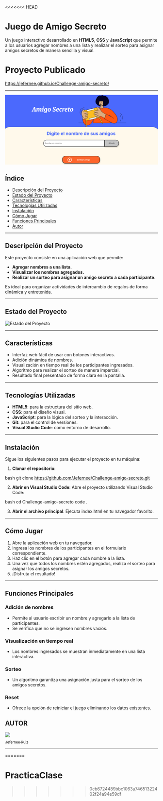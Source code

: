 <<<<<<< HEAD
# Juego de Amigo Secreto

Un juego interactivo desarrollado en **HTML5**, **CSS** y **JavaScript** que permite a los usuarios agregar nombres a una lista y realizar el sorteo para asignar amigos secretos de manera sencilla y visual.

# Proyecto Publicado
https://jefernee.github.io/Challenge-amigo-secreto/

---
![Juegod de amigo secreto](https://github.com/Jefernee/Challenge-amigo-secreto/blob/main/Captura%20de%20pantalla%202025-01-22%20152228.png?raw=true)

## Índice

- [Descripción del Proyecto](#descripción-del-proyecto)
- [Estado del Proyecto](#estado-del-proyecto)
- [Características](#características)
- [Tecnologías Utilizadas](#tecnologías-utilizadas)
- [Instalación](#instalación)
- [Cómo Jugar](#cómo-jugar)
- [Funciones Principales](#funciones-principales)
- [Autor](#autor)

---

## Descripción del Proyecto

Este proyecto consiste en una aplicación web que permite:

- **Agregar nombres a una lista.**
- **Visualizar los nombres agregados.**
- **Realizar un sorteo para asignar un amigo secreto a cada participante.**

Es ideal para organizar actividades de intercambio de regalos de forma dinámica y entretenida.

---

## Estado del Proyecto

![Estado del Proyecto](https://img.shields.io/badge/Estado-Terminado-brightgreen)

---

## Características

- Interfaz web fácil de usar con botones interactivos.
- Adición dinámica de nombres.
- Visualización en tiempo real de los participantes ingresados.
- Algoritmo para realizar el sorteo de manera imparcial.
- Resultado final presentado de forma clara en la pantalla.

---

## Tecnologías Utilizadas

- **HTML5**: para la estructura del sitio web.
- **CSS**: para el diseño visual.
- **JavaScript**: para la lógica del sorteo y la interacción.
- **Git**: para el control de versiones.
- **Visual Studio Code**: como entorno de desarrollo.

---

## Instalación

Sigue los siguientes pasos para ejecutar el proyecto en tu máquina:

1. **Clonar el repositorio**:
   
bash
   git clone https://github.com/Jefernee/Challenge-amigo-secreto.git

2. **Abrir en Visual Studio Code**:
   Abre el proyecto utilizando Visual Studio Code:
   
bash
   cd Challenge-amigo-secreto
   code .

3. **Abrir el archivo principal**:
   Ejecuta index.html en tu navegador favorito.

---

## Cómo Jugar

1. Abre la aplicación web en tu navegador.
2. Ingresa los nombres de los participantes en el formulario correspondiente.
3. Haz clic en el botón para agregar cada nombre a la lista.
4. Una vez que todos los nombres estén agregados, realiza el sorteo para asignar los amigos secretos.
5. ¡Disfruta el resultado!

---

## Funciones Principales

### Adición de nombres
- Permite al usuario escribir un nombre y agregarlo a la lista de participantes.
- Se verifica que no se ingresen nombres vacíos.

### Visualización en tiempo real
- Los nombres ingresados se muestran inmediatamente en una lista interactiva.

### Sorteo
- Un algoritmo garantiza una asignación justa para el sorteo de los amigos secretos.

### Reset
- Ofrece la opción de reiniciar el juego eliminando los datos existentes.

## AUTOR
 [<img src="https://avatars.githubusercontent.com/u/135678125?v=4" width=115><br><sub>Jefernee Ruiz</sub>](https://github.com/Jefernee)  



---
=======
# PracticaClase
>>>>>>> 0cb6724489bbc1063a74651322402f24a94e59df
